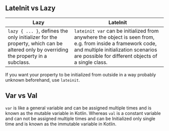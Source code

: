## LateInit vs Lazy

| Lazy | LateInit |
|------|----------|
| `lazy { ... }`, defines the only initializer for the property, which can be altered only by overriding the property in a subclass. | `lateinit var` can be initialized from anywhere the object is seen from, e.g. from inside a framework code, and multiple initialization scenarios are possible for different objects of a single class. |

If you want your property to be initialized from outside in a way probably unknown beforehand, use `lateinit`.

## Var vs Val

`var` is like a general variable and can be assigned multiple times and is known as the mutable variable in Kotlin. Whereas `val` is a constant variable and can not be assigned multiple times and can be Initialized only single time and is known as the immutable variable in Kotlin.
